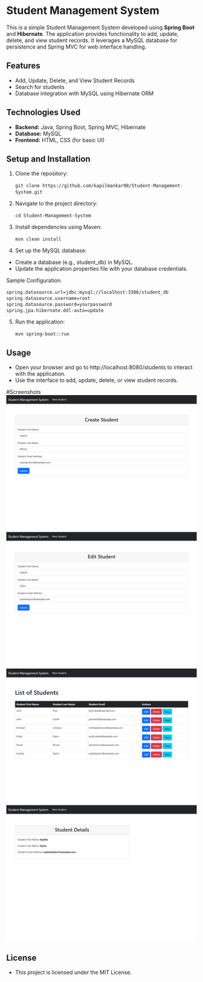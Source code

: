 # Student Management System

This is a simple Student Management System developed using **Spring Boot** and **Hibernate**. The application provides functionality to add, update, delete, and view student records. It leverages a MySQL database for persistence and Spring MVC for web interface handling.

## Features
- Add, Update, Delete, and View Student Records
- Search for students
- Database integration with MySQL using Hibernate ORM

## Technologies Used
- **Backend:** Java, Spring Boot, Spring MVC, Hibernate
- **Database:** MySQL
- **Frontend:** HTML, CSS (for basic UI)

## Setup and Installation
1. Clone the repository:
   
   `git clone https://github.com/kapilmankar08/Student-Management-System.git`

3. Navigate to the project directory:

    `cd Student-Management-System`

4. Install dependencies using Maven:

    `mvn clean install`

5. Set up the MySQL database:
- Create a database (e.g., student_db) in MySQL.
- Update the application.properties file with your database credentials.

Sample Configuration.

    spring.datasource.url=jdbc:mysql://localhost:3306/student_db
    spring.datasource.username=root
    spring.datasource.password=yourpassword
    spring.jpa.hibernate.ddl-auto=update

5. Run the application:

    `mvn spring-boot::run`

## Usage
- Open your browser and go to http://localhost:8080/students to interact with the application.
- Use the interface to add, update, delete, or view student records.

#Screenshots
![Student Page Screenshot](screenshots/localhost_8080_students_new.png)
![Edit Student Screenshot](screenshots/localhost_8080_students_17_edit.png)
![View Student Screenshot](screenshots/localhost_8080_students_all2.png)
![Delete Student Screenshot](screenshots/localhost_8080_students_17_view.png)

## License
- This project is licensed under the MIT License.
